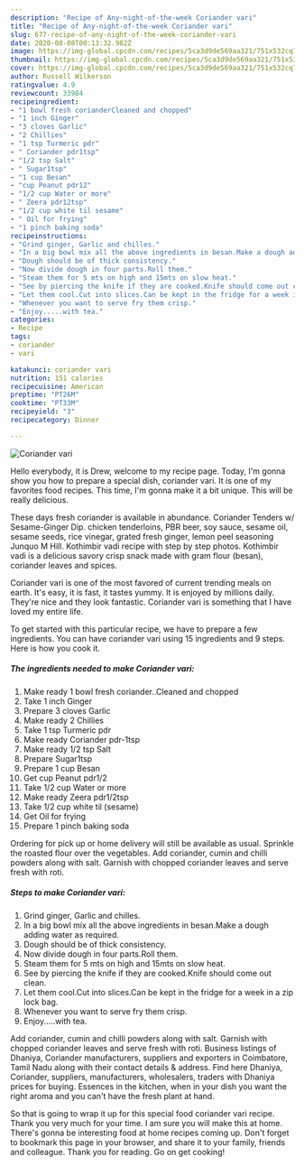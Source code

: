 ```yaml
---
description: "Recipe of Any-night-of-the-week Coriander vari"
title: "Recipe of Any-night-of-the-week Coriander vari"
slug: 677-recipe-of-any-night-of-the-week-coriander-vari
date: 2020-08-08T00:13:32.982Z
image: https://img-global.cpcdn.com/recipes/5ca3d9de569aa321/751x532cq70/coriander-vari-recipe-main-photo.jpg
thumbnail: https://img-global.cpcdn.com/recipes/5ca3d9de569aa321/751x532cq70/coriander-vari-recipe-main-photo.jpg
cover: https://img-global.cpcdn.com/recipes/5ca3d9de569aa321/751x532cq70/coriander-vari-recipe-main-photo.jpg
author: Russell Wilkerson
ratingvalue: 4.9
reviewcount: 33984
recipeingredient:
- "1 bowl fresh corianderCleaned and chopped"
- "1 inch Ginger"
- "3 cloves Garlic"
- "2 Chillies"
- "1 tsp Turmeric pdr"
- " Coriander pdr1tsp"
- "1/2 tsp Salt"
- " Sugar1tsp"
- "1 cup Besan"
- "cup Peanut pdr12"
- "1/2 cup Water or more"
- " Zeera pdr12tsp"
- "1/2 cup white til sesame"
- " Oil for frying"
- "1 pinch baking soda"
recipeinstructions:
- "Grind ginger, Garlic and chilles."
- "In a big bowl mix all the above ingredients in besan.Make a dough adding water as required."
- "Dough should be of thick consistency."
- "Now divide dough in four parts.Roll them."
- "Steam them for 5 mts on high and 15mts on slow heat."
- "See by piercing the knife if they are cooked.Knife should come out clean."
- "Let them cool.Cut into slices.Can be kept in the fridge for a week in a zip lock bag."
- "Whenever you want to serve fry them crisp."
- "Enjoy.....with tea."
categories:
- Recipe
tags:
- coriander
- vari

katakunci: coriander vari 
nutrition: 151 calories
recipecuisine: American
preptime: "PT26M"
cooktime: "PT33M"
recipeyield: "3"
recipecategory: Dinner

---
```



![Coriander vari](https://img-global.cpcdn.com/recipes/5ca3d9de569aa321/751x532cq70/coriander-vari-recipe-main-photo.jpg)

Hello everybody, it is Drew, welcome to my recipe page. Today, I'm gonna show you how to prepare a special dish, coriander vari. It is one of my favorites food recipes. This time, I'm gonna make it a bit unique. This will be really delicious.

These days fresh coriander is available in abundance. Coriander Tenders w/ Sesame-Ginger Dip. chicken tenderloins, PBR beer, soy sauce, sesame oil, sesame seeds, rice vinegar, grated fresh ginger, lemon peel seasoning Junquo M Hill. Kothimbir vadi recipe with step by step photos. Kothimbir vadi is a delicious savory crisp snack made with gram flour (besan), coriander leaves and spices.

Coriander vari is one of the most favored of current trending meals on earth. It's easy, it is fast, it tastes yummy. It is enjoyed by millions daily. They're nice and they look fantastic. Coriander vari is something that I have loved my entire life.


To get started with this particular recipe, we have to prepare a few ingredients. You can have coriander vari using 15 ingredients and 9 steps. Here is how you cook it.

<!--inarticleads1-->

##### The ingredients needed to make Coriander vari:

1. Make ready 1 bowl fresh coriander..Cleaned and chopped
1. Take 1 inch Ginger
1. Prepare 3 cloves Garlic
1. Make ready 2 Chillies
1. Take 1 tsp Turmeric pdr
1. Make ready  Coriander pdr-1tsp
1. Make ready 1/2 tsp Salt
1. Prepare  Sugar1tsp
1. Prepare 1 cup Besan
1. Get cup Peanut pdr1/2
1. Take 1/2 cup Water or more
1. Make ready  Zeera pdr1/2tsp
1. Take 1/2 cup white til (sesame)
1. Get  Oil for frying
1. Prepare 1 pinch baking soda


Ordering for pick up or home delivery will still be available as usual. Sprinkle the roasted flour over the vegetables. Add coriander, cumin and chilli powders along with salt. Garnish with chopped coriander leaves and serve fresh with roti. 

<!--inarticleads2-->

##### Steps to make Coriander vari:

1. Grind ginger, Garlic and chilles.
1. In a big bowl mix all the above ingredients in besan.Make a dough adding water as required.
1. Dough should be of thick consistency.
1. Now divide dough in four parts.Roll them.
1. Steam them for 5 mts on high and 15mts on slow heat.
1. See by piercing the knife if they are cooked.Knife should come out clean.
1. Let them cool.Cut into slices.Can be kept in the fridge for a week in a zip lock bag.
1. Whenever you want to serve fry them crisp.
1. Enjoy.....with tea.


Add coriander, cumin and chilli powders along with salt. Garnish with chopped coriander leaves and serve fresh with roti. Business listings of Dhaniya, Coriander manufacturers, suppliers and exporters in Coimbatore, Tamil Nadu along with their contact details &amp; address. Find here Dhaniya, Coriander, suppliers, manufacturers, wholesalers, traders with Dhaniya prices for buying. Essences in the kitchen, when in your dish you want the right aroma and you can&#39;t have the fresh plant at hand. 

So that is going to wrap it up for this special food coriander vari recipe. Thank you very much for your time. I am sure you will make this at home. There's gonna be interesting food at home recipes coming up. Don't forget to bookmark this page in your browser, and share it to your family, friends and colleague. Thank you for reading. Go on get cooking!
